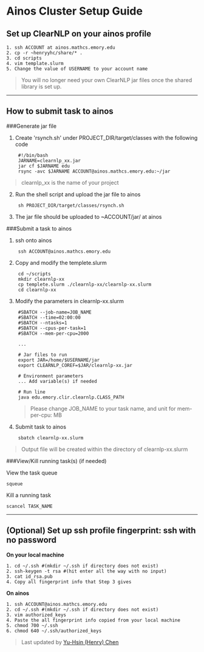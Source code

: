 # Ainos Cluster Setup Guide

## Set up ClearNLP on your ainos profile

    1. ssh ACCOUNT at ainos.mathcs.emory.edu
    2. cp -r ~henryyhc/share/* .
    3. cd scripts
    4. vim template.slurm
    5. Change the value of USERNAME to your account name
> You will no longer need your own ClearNLP jar files once the shared library is set up.

***
## How to submit task to ainos

###Generate jar file

1. Create 'rsynch.sh' under PROJECT_DIR/target/classes with the following code 

        #!/bin/bash
        JARNAME=clearnlp_xx.jar
        jar cf $JARNAME edu
        rsync -avc $JARNAME ACCOUNT@ainos.mathcs.emory.edu:~/jar
> clearnlp_xx is the name of your project

2. Run the shell script and upload the jar file to ainos

        sh PROJECT_DIR/target/classes/rsynch.sh

3. The jar file should be uploaded to ~ACCOUNT/jar/ at ainos

###Submit a task to ainos

1. ssh onto ainos

        ssh ACCOUNT@ainos.mathcs.emory.edu

2. Copy and modify the templete.slurm
        
        cd ~/scripts
        mkdir clearnlp-xx
        cp templete.slurm ./clearnlp-xx/clearnlp-xx.slurm
        cd clearnlp-xx

3. Modify the parameters in clearnlp-xx.slurm

        #SBATCH --job-name=JOB_NAME
        #SBATCH --time=02:00:00
        #SBATCH --ntasks=1
        #SBATCH --cpus-per-task=1
        #SBATCH --mem-per-cpu=2000
    
        ...
    
        # Jar files to run
        export JAR=/home/$USERNAME/jar
        export CLEARNLP_COREF=$JAR/clearnlp-xx.jar

        # Environment parameters
        ... Add variable(s) if needed

        # Run line
        java edu.emory.clir.clearnlp.CLASS_PATH

    > Please change JOB_NAME to your task name, and unit for mem-per-cpu: MB

4. Submit task to ainos

        sbatch clearnlp-xx.slurm
> Output file will be created within the directory of clearnlp-xx.slurm

###View/Kill running task(s) (if needed)

View the task queue

    squeue

Kill a running task

    scancel TASK_NAME

***
## (Optional) Set up ssh profile fingerprint: ssh with no password

**On your local machine**

    1. cd ~/.ssh #(mkdir ~/.ssh if directory does not exist)
    2. ssh-keygen -t rsa #(hit enter all the way with no input)
    3. cat id_rsa.pub
    4. Copy all fingerprint info that Step 3 gives

**On ainos**

    1. ssh ACCOUNT@ainos.mathcs.emory.edu
    2. cd ~/.ssh #(mkdir ~/.ssh if directory does not exist)
    3. vim authorized_keys
    4. Paste the all fingerprint info copied from your local machine
    5. chmod 700 ~/.ssh
    6. chmod 640 ~/.ssh/authorized_keys

> Last updated by [Yu-Hsin (Henry) Chen](https://github.com/henryYHC)
